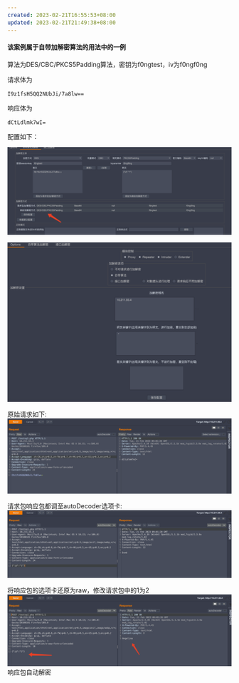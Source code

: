 ```yaml
---
created: 2023-02-21T16:55:53+08:00
updated: 2023-02-21T21:49:38+08:00
---
```

#### 该案例属于自带加解密算法的用法中的一例

算法为DES/CBC/PKCS5Padding算法，密钥为f0ngtest，iv为f0ngf0ng

请求体为
```
I9z1fsH5QQ2NUbJi/7a8lw==
```

响应体为
```
dCtLdlmk7wI=
```

配置如下：

![](photo/Pasted%20image%2020230221170110.png)


![](photo/Pasted%20image%2020230221170117.png)

原始请求如下:
![](photo/Pasted%20image%2020230221170145.png)

请求包响应包都调至autoDecoder选项卡:
![](photo/Pasted%20image%2020230221170342.png)

将响应包的选项卡还原为raw，修改请求包中的1为2
![](photo/Pasted%20image%2020230221170534.png)
响应包自动解密
